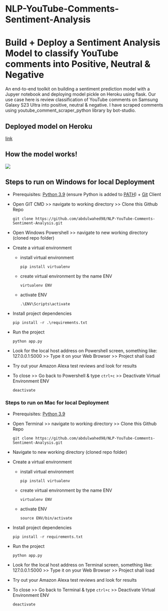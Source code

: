 # NLP-YouTube-Comments-Sentiment-Analysis
# Build + Deploy a Sentiment Analysis Model to classify YouTube comments into Positive, Neutral & Negative
An end-to-end toolkit on building a sentiment prediction model with a Jupyer notebook and deploying model pickle on Heroku using flask. Our use case here is review classification of YouTube comments on Samsung Galaxy S23 Ultra into positive, neutral & negative. I have scraped comments using youtube_comment_scraper_python library by bot-studio.

## Deployed model on Heroku
[link](https://sentiment-analysis-isi-chennai.herokuapp.com/) 

## How the model works!
![](https://github.com/skillcate/sentiment_analysis_with_sklearn_pipeline/blob/main/readme/model-functionality.gif)

## Steps to run on Windows for local Deployment

* Prerequisites: [Python 3.9](https://www.python.org/downloads/) (ensure Python is added to [PATH](https://medium.com/co-learning-lounge/how-to-download-install-python-on-windows-2021-44a707994013)) + [Git](https://www.markdownguide.org/basic-syntax/) Client
* Open GIT CMD >> navigate to working directory >> Clone this Github Repo

      git clone https://github.com/abdulwahed98/NLP-YouTube-Comments-Sentiment-Analysis.git  
* Open Windows Powershell >> navigate to new working directory (cloned repo folder)
* Create a virtual environment
  * install virtual environment
 
        pip install virtualenv
        
  * create virtual environment by the name ENV
        
        virtualenv ENV
        
  * activate ENV

        .\ENV\Scripts\activate
        
* Install project dependencies

      pip install -r .\requirements.txt
      
* Run the project

      python app.py
      
* Look for the local host address on Powershell screen, something like: 127.0.0.1:5000 >> Type it on your Web Browser >> Project shall load
* Try out your Amazon Alexa test reviews and look for results
* To close >> Go back to Powershell & type `ctrl+c` >> Deactivate Virtual Environment ENV

      deactivate


### Steps to run on Mac for local Deployment

* Prerequisites: [Python 3.9](https://www.python.org/downloads/)
* Open Terminal >> navigate to working directory >> Clone this Github Repo

      git clone https://github.com/abdulwahed98/NLP-YouTube-Comments-Sentiment-Analysis.git  
* Navigate to new working directory (cloned repo folder)
* Create a virtual environment
  * install virtual environment

        pip install virtualenv
        
  * create virtual environment by the name ENV
  
        virtualenv ENV  
  * activate ENV
        
        source ENV/bin/activate
* Install project dependencies

      pip install -r requirements.txt  
* Run the project

      python app.py
      
* Look for the local host address on Terminal screen, something like: 127.0.0.1:5000 >> Type it on your Web Browser >> Project shall load
* Try out your Amazon Alexa test reviews and look for results
* To close >> Go back to Terminal & type `ctrl+c` >> Deactivate Virtual Environment ENV

      deactivate
